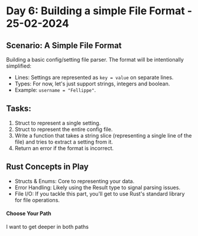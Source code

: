 # Day 6: Building a simple File Format - 25-02-2024

## Scenario: A Simple File Format
Building a basic config/setting file parser. The format will be intentionally simplified:
- Lines: Settings are represented as ``key = value`` on separate lines.
- Types: For now, let's just support strings, integers and boolean.
- Example: ```username = "Fellippe"```.

## Tasks:
1. Struct to represent a single setting.
2. Struct to represent the entire config file.
3. Write a function that takes a string slice (representing a single line of the file) and tries to extract a setting from it.
4. Return an error if the format is incorrect.

## Rust Concepts in Play
- Structs & Enums: Core to representing your data.
- Error Handling: Likely using the Result type to signal parsing issues.
- File I/O: If you tackle this part, you'll get to use Rust's standard library for file operations.

#### Choose Your Path
I want to get deeper in both paths
